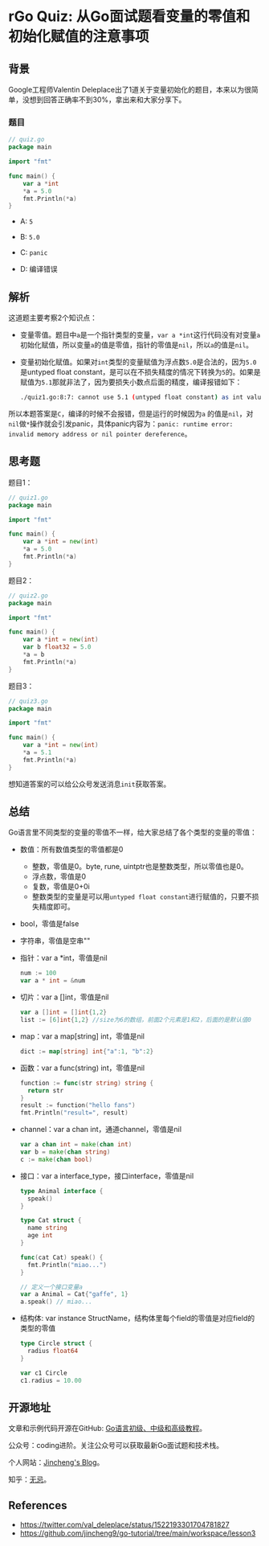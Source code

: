 # rGo Quiz: 从Go面试题看变量的零值和初始化赋值的注意事项

##  背景

Google工程师Valentin Deleplace出了1道关于变量初始化的题目，本来以为很简单，没想到回答正确率不到30%，拿出来和大家分享下。

### 题目

```go
// quiz.go
package main

import "fmt"

func main() {
	var a *int
	*a = 5.0
	fmt.Println(*a)
}
```

* A: `5`

* B: `5.0 `

* C: `panic`

* D: 编译错误




## 解析

这道题主要考察2个知识点：

* 变量零值。题目中`a`是一个指针类型的变量，`var a *int`这行代码没有对变量`a`初始化赋值，所以变量`a`的值是零值，指针的零值是`nil`，所以`a`的值是`nil`。

* 变量初始化赋值。如果对`int`类型的变量赋值为浮点数`5.0`是合法的，因为`5.0`是untyped float constant，是可以在不损失精度的情况下转换为`5`的。如果是赋值为`5.1`那就非法了，因为要损失小数点后面的精度，编译报错如下：

  ```bash
  ./quiz1.go:8:7: cannot use 5.1 (untyped float constant) as int value in assignment (truncated)
  ```

所以本题答案是`C`，编译的时候不会报错，但是运行的时候因为`a` 的值是`nil`，对`nil`做`*`操作就会引发panic，具体panic内容为：`panic: runtime error: invalid memory address or nil pointer dereference`。



##  思考题

题目1：

``` go
// quiz1.go
package main

import "fmt"

func main() {
	var a *int = new(int)
	*a = 5.0
	fmt.Println(*a)
}
```

题目2：

```go
// quiz2.go
package main

import "fmt"

func main() {
	var a *int = new(int)
	var b float32 = 5.0
	*a = b
	fmt.Println(*a)
}
```

题目3：

```go
// quiz3.go
package main

import "fmt"

func main() {
	var a *int = new(int)
	*a = 5.1
	fmt.Println(*a)
}
```

想知道答案的可以给公众号发送消息`init`获取答案。



## 总结

Go语言里不同类型的变量的零值不一样，给大家总结了各个类型的变量的零值：

* 数值：所有数值类型的零值都是0

  * 整数，零值是0。byte, rune, uintptr也是整数类型，所以零值也是0。
  * 浮点数，零值是0
  * 复数，零值是0+0i
  * 整数类型的变量是可以用`untyped float constant`进行赋值的，只要不损失精度即可。

* bool，零值是false

* 字符串，零值是空串""

* 指针：var a *int，零值是nil

  ```go
  num := 100
  var a * int = &num
  ```

* 切片：var a []int，零值是nil

  ```go
  var a []int = []int{1,2}
  list := [6]int{1,2} //size为6的数组，前面2个元素是1和2，后面的是默认值0
  ```

* map：var a map[string] int，零值是nil

  ```go
  dict := map[string] int{"a":1, "b":2}
  ```

* 函数：var a func(string) int，零值是nil

  ```go
  function := func(str string) string {
    return str
  }
  result := function("hello fans")
  fmt.Println("result=", result)
  ```

* channel：var a chan int，通道channel，零值是nil

  ```go
  var a chan int = make(chan int)
  var b = make(chan string)
  c := make(chan bool)
  ```

* 接口：var a interface_type，接口interface，零值是nil

  ```go
  type Animal interface {
    speak()
  }
  
  type Cat struct {
    name string
    age int
  }
  
  func(cat Cat) speak() {
    fmt.Println("miao...")
  }
  
  // 定义一个接口变量a
  var a Animal = Cat{"gaffe", 1}
  a.speak() // miao...
  ```

* 结构体:  var instance StructName，结构体里每个field的零值是对应field的类型的零值

  ```go
  type Circle struct {
    radius float64
  }
  
  var c1 Circle
  c1.radius = 10.00
  ```



## 开源地址

文章和示例代码开源在GitHub: [Go语言初级、中级和高级教程](https://github.com/jincheng9/go-tutorial)。

公众号：coding进阶。关注公众号可以获取最新Go面试题和技术栈。

个人网站：[Jincheng's Blog](https://jincheng9.github.io/)。

知乎：[无忌](https://www.zhihu.com/people/thucuhkwuji)。



## References

* https://twitter.com/val_deleplace/status/1522193301704781827
* https://github.com/jincheng9/go-tutorial/tree/main/workspace/lesson3
